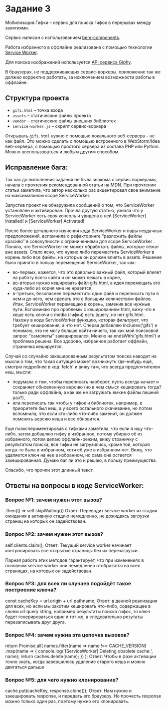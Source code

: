# Задание 3

Мобилизация.Гифки – сервис для поиска гифок в перерывах между занятиями.

Сервис написан с использованием [bem-components](https://ru.bem.info/platform/libs/bem-components/5.0.0/).

Работа избранного в оффлайне реализована с помощью технологии [Service Worker](https://developer.mozilla.org/ru/docs/Web/API/Service_Worker_API/Using_Service_Workers).

Для поиска изображений используется [API сервиса Giphy](https://github.com/Giphy/GiphyAPI).

В браузерах, не поддерживающих сервис-воркеры, приложение так же должно корректно работать, 
за исключением возможности работы в оффлайне.

## Структура проекта

  * `gifs.html` – точка входа
  * `assets` – статические файлы проекта
  * `vendor` –  статические файлы внешних библиотек
  * `service-worker.js` – скрипт сервис-воркера

Открывать `gifs.html` нужно с помощью локального веб-сервера – не как файл. 
Это можно сделать с помощью встроенного в WebStorm/Idea веб-сервера, с помощью простого сервера
из состава PHP или Python. Можно воспользоваться и любым другим способом.

## Исправление бага:
Так как до выполнения задания не была знакома с сервис воркерами, начала с прочтения рекомендованной статьи на MDN. При прочтении статьи заметила, что автор несколько раз акцентировал свое внимание на максимальном scope ServiceWorker.

Запустив проект не обнаружила сообщений о том, что ServiceWorker установлен и активирован. Прочла другую статью, узнала что у ServiceWorker есть своя консоль и увидела в ней [ServiceWorker] Installed! и [ServiceWorker] Activated!

После более детального изучения кода ServiceWorker и пары неудачных предположений, вспомнила о рефакторинге “разложить файлы красиво” в совокупности с ограничениями для scope ServiceWorker . Поняла, что ServiceWorker не может обработать файлы, которые лежат вне assets. Стало ясно, что нужно либо переместить ServiceWorker в корень либо все файлы, на которые он должен влиять в assets. Решение было принято в пользу перемещения ServiceWorker, так как:

* во-первых, кажется, что это довольно важный файл, который влияет на работу всего сайта и он может лежать в корне,
* во-вторых нужно кешировать файл gifs.html, а идея перемещать его куда-либо из корня мне не нравится,
* в-третьих, безопаснее переместить один файл и переписать пути в нем и до него, чем сделать это с большим количеством файлов.
Итак, ServiceWorker перемещаю в корень, заменив все нужные пути.
Вспоминаю про проблемы с кешированием html, вижу что в кеше есть ключи с media (гифки) есть jquery, но нет gifs.html. Нахожу в коде ServiceWorker функцию, которая фильтрует, что требует кеширования, а что нет. Сперва добавляю includes('gifs') и понимаю, что не могу больше найти ничего, так как мой поисковой запрос "самолеты" закешировался. Меняю на endsWith('gifs.html') и проблема решена. Все здорово, избранное работает оффлайн, страничка кешируется.

Случай со случайно закешированным результатом поиска наводит на мысли о том, что такая ситуация может возникнуть где-нибудь ещё, смотрю подробнее в код 'fetch' и вижу там, что всегда предпочтителен кеш, мысли:

* подумала о том, чтобы переписать наоборот, пусть всегда качает и сохраняет обновленную версию (но в чем смысл кешировать тогда? только ради оффлайна, а как же не загружать емкие файлы лишний раз?),
* или переписать так чтобы у гифок и библиотек, например, в приоритете был кеш, а у всего остального скачивание, но потом вспомнила, что если кто-либо что-либо заменит, он должен поменять версию кеша и все обновится.

Еще поэкспериментировав с гифками заметила, что если я ищу что-либо, затем добавляю гифку в избранное, потому убираю её из избранного, потом делаю оффлайн-режим, вижу страничку с результатом поиска, все гифки не загрузились, кроме той, которая когда-то была в избранном, хотя её уже в избранном нет. Вижу, что удаляется ключ на нее в избранном, но сама она остается закешированная. Думаю баг ли это и решаю, в пользу преимущества. 

Спасибо, что прочли этот длинный текст.

## Ответы на вопросы в коде ServiceWorker:

### Вопрос №1: зачем нужен этот вызов?
.then(() => self.skipWaiting())
Ответ: Переводит service worker из стадии ожидания в активную стадию немедленно,
не дожидаясь загрузки страниц на которых он задействован.

### Вопрос №2: зачем нужен этот вызов?
self.clients.claim();
Ответ: Текущий service worker начинает контролировать все открытые страницы без их перезагрузки.

Парная работа этих методов гарантирует, что при изменениях в основном service worker они немедленно
отобразятся на всех страницах, на которых он задействован.

### Вопрос №3: для всех ли случаев подойдёт такое построение ключа?
const cacheKey = url.origin + url.pathname;
Ответ: в данной реализации для всех, но если мы захотим кешировать
что-либо, содержащее в своем url query string, например результаты поиска гифок, то ключ будет
генерироваться один и тот же, а следовательно резутаты перезаписывать друг друга.

### Вопрос №4: зачем нужна эта цепочка вызовов?
return Promise.all(
    names.filter(name => name !== CACHE_VERSION)
        .map(name => {
            console.log('[ServiceWorker] Deleting obsolete cache:', name);
            return caches.delete(name);
        })
);
Ответ: Чтобы в фазе активации точно знать, когда завершилось удаление старого кеша и можно двигаться дальше

### Вопрос №5: для чего нужно клонирование?
cache.put(cacheKey, response.clone());
Ответ: Нам нужно и закешировать response, и передать его браузеру.
Но прочесть response можно только один раз, поэтому нужно его клонировать.
